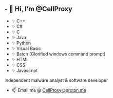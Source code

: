 ## - 👋 Hi, I’m @CellProxy

- ✨ C++
- ✨ C#
- ✨ C
- ✨ Java
- ✨ Python
- ✨ Visual Basic
- ✨ Batch (Glorified windows command prompt)
- ✨ HTML
- ✨ CSS
- ✨ Javascript

Independent malware analyst & software developer

- 📫 Email me @ CellProxy@proton.me
